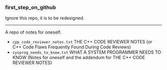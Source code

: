 ### first_step_on_github
Ignore this repo, it is to be redesigned.

---
A repo of notes for oneself.

* `cpp_code_reviewer_notes.txt`
  THE C++ CODE REVIEWER NOTES (or C++ Code Flaws Frequently Found During Code Reviews)
* `sysprog_needs_to_know.txt`
  WHAT A SYSTEM PROGRAMMER NEEDS TO KNOW (Notes for oneself and the addendum for THE C++ CODE REVIEWER NOTES)
